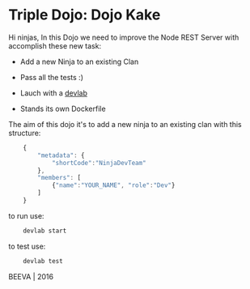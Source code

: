 # Triple Dojo: Dojo Kake

Hi ninjas,
In this Dojo we need to improve the Node REST Server with accomplish these new task:

* Add a new Ninja to an existing Clan

* Pass all the tests :)
* Lauch with a [devlab](https://github.com/TechnologyAdvice/DevLab)
* Stands its own Dockerfile

The aim of this dojo it's to add a new ninja to an existing clan with this structure:

````javascript
	{
		"metadata": {
			"shortCode":"NinjaDevTeam"
		},
		"members": [
			{"name":"YOUR_NAME", "role":"Dev"}
		]
	}
````

to run use:
````bash
    devlab start
````

to test use:
````bash
    devlab test
````


BEEVA | 2016
